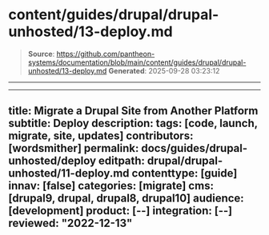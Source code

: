 # content/guides/drupal/drupal-unhosted/13-deploy.md

> **Source**: https://github.com/pantheon-systems/documentation/blob/main/content/guides/drupal/drupal-unhosted/13-deploy.md
> **Generated**: 2025-09-28 03:23:12

---

---
title: Migrate a Drupal Site from Another Platform
subtitle: Deploy
description: 
tags: [code, launch, migrate, site, updates]
contributors: [wordsmither]
permalink: docs/guides/drupal-unhosted/deploy
editpath: drupal/drupal-unhosted/11-deploy.md
contenttype: [guide]
innav: [false]
categories: [migrate]
cms: [drupal9, drupal, drupal8, drupal10]
audience: [development]
product: [--]
integration: [--]
reviewed: "2022-12-13"
---

<Partial file="drupal/deploy-using-launch.md" />
